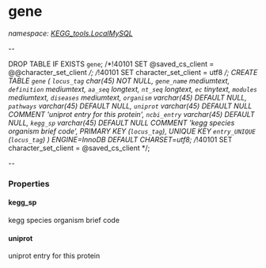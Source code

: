﻿# gene
_namespace: [KEGG_tools.LocalMySQL](./index.md)_

--
 
 DROP TABLE IF EXISTS `gene`;
 /*!40101 SET @saved_cs_client = @@character_set_client */;
 /*!40101 SET character_set_client = utf8 */;
 CREATE TABLE `gene` (
 `locus_tag` char(45) NOT NULL,
 `gene_name` mediumtext,
 `definition` mediumtext,
 `aa_seq` longtext,
 `nt_seq` longtext,
 `ec` tinytext,
 `modules` mediumtext,
 `diseases` mediumtext,
 `organism` varchar(45) DEFAULT NULL,
 `pathways` varchar(45) DEFAULT NULL,
 `uniprot` varchar(45) DEFAULT NULL COMMENT 'uniprot entry for this protein',
 `ncbi_entry` varchar(45) DEFAULT NULL,
 `kegg_sp` varchar(45) DEFAULT NULL COMMENT 'kegg species organism brief code',
 PRIMARY KEY (`locus_tag`),
 UNIQUE KEY `entry_UNIQUE` (`locus_tag`)
 ) ENGINE=InnoDB DEFAULT CHARSET=utf8;
 /*!40101 SET character_set_client = @saved_cs_client */;
 
 --




### Properties

#### kegg_sp
kegg species organism brief code
#### uniprot
uniprot entry for this protein
